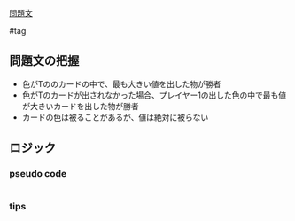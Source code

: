 [問題文](https://atcoder.jp/contests/abc299/tasks/abc299_b)

#tag

## 問題文の把握

- 色がTののカードの中で、最も大きい値を出した物が勝者
- 色がTのカードが出されなかった場合、プレイヤー1の出した色の中で最も値が大きいカードを出した物が勝者
- カードの色は被ることがあるが、値は絶対に被らない


## ロジック



### pseudo code


```
```

### tips

